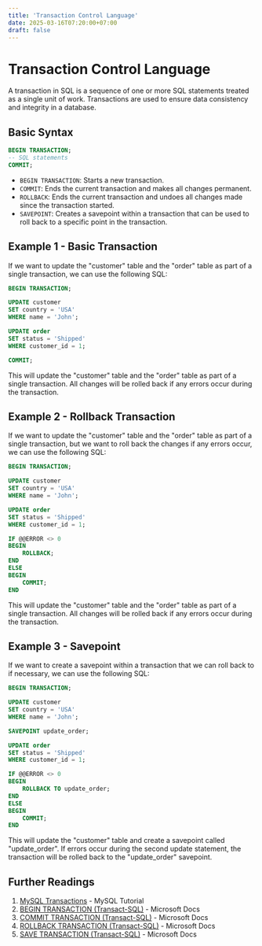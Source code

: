 ```yaml
---
title: 'Transaction Control Language'
date: 2025-03-16T07:20:00+07:00
draft: false
---
```


# Transaction Control Language

A transaction in SQL is a sequence of one or more SQL statements treated as a single unit of work. Transactions are used to ensure data consistency and integrity in a database.

## Basic Syntax

```sql
BEGIN TRANSACTION;
-- SQL statements
COMMIT;
```

- `BEGIN TRANSACTION`: Starts a new transaction.
- `COMMIT`: Ends the current transaction and makes all changes permanent.
- `ROLLBACK`: Ends the current transaction and undoes all changes made since the transaction started.
- `SAVEPOINT`: Creates a savepoint within a transaction that can be used to roll back to a specific point in the transaction.

## Example 1 - Basic Transaction

If we want to update the "customer" table and the "order" table as part of a single transaction, we can use the following SQL:

```sql
BEGIN TRANSACTION;

UPDATE customer
SET country = 'USA'
WHERE name = 'John';

UPDATE order
SET status = 'Shipped'
WHERE customer_id = 1;

COMMIT;
```

This will update the "customer" table and the "order" table as part of a single transaction. All changes will be rolled back if any errors occur during the transaction.

## Example 2 - Rollback Transaction

If we want to update the "customer" table and the "order" table as part of a single transaction, but we want to roll back the changes if any errors occur, we can use the following SQL:

```sql
BEGIN TRANSACTION;

UPDATE customer
SET country = 'USA'
WHERE name = 'John';

UPDATE order
SET status = 'Shipped'
WHERE customer_id = 1;

IF @@ERROR <> 0
BEGIN
    ROLLBACK;
END
ELSE
BEGIN
    COMMIT;
END
```

This will update the "customer" table and the "order" table as part of a single transaction. All changes will be rolled back if any errors occur during the transaction.

## Example 3 - Savepoint

If we want to create a savepoint within a transaction that we can roll back to if necessary, we can use the following SQL:

```sql
BEGIN TRANSACTION;

UPDATE customer
SET country = 'USA'
WHERE name = 'John';

SAVEPOINT update_order;

UPDATE order
SET status = 'Shipped'
WHERE customer_id = 1;

IF @@ERROR <> 0
BEGIN
    ROLLBACK TO update_order;
END
ELSE
BEGIN
    COMMIT;
END
```

This will update the "customer" table and create a savepoint called "update_order". If errors occur during the second update statement, the transaction will be rolled back to the "update_order" savepoint.

## Further Readings

1. [MySQL Transactions](https://www.mysqltutorial.org/mysql-transaction.aspx) - MySQL Tutorial
2. [BEGIN TRANSACTION (Transact-SQL)](https://docs.microsoft.com/en-us/sql/t-sql/language-elements/begin-transaction-transact-sql?view=sql-server-ver15) - Microsoft Docs
3. [COMMIT TRANSACTION (Transact-SQL)](https://docs.microsoft.com/en-us/sql/t-sql/language-elements/commit-transaction-transact-sql?view=sql-server-ver15) - Microsoft Docs
4. [ROLLBACK TRANSACTION (Transact-SQL)](https://docs.microsoft.com/en-us/sql/t-sql/language-elements/rollback-transaction-transact-sql?view=sql-server-ver15) - Microsoft Docs
5. [SAVE TRANSACTION (Transact-SQL)](https://docs.microsoft.com/en-us/sql/t-sql/language-elements/save-transaction-transact-sql?view=sql-server-ver15) - Microsoft Docs
